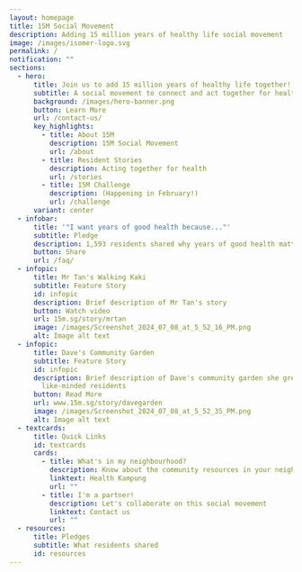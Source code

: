 ```yaml
---
layout: homepage
title: 15M Social Movement
description: Adding 15 million years of healthy life social movement
image: /images/isomer-logo.svg
permalink: /
notification: ""
sections:
  - hero:
      title: Join us to add 15 million years of healthy life together!
      subtitle: A social movement to connect and act together for health
      background: /images/hero-banner.png
      button: Learn More
      url: /contact-us/
      key_highlights:
        - title: About 15M
          description: 15M Social Movement
          url: /about
        - title: Resident Stories
          description: Acting together for health
          url: /stories
        - title: 15M Challenge
          description: (Happening in February!)
          url: /challenge
      variant: center
  - infobar:
      title: '"I want years of good health because..."'
      subtitle: Pledge
      description: 1,593 residents shared why years of good health matters to them
      button: Share
      url: /faq/
  - infopic:
      title: Mr Tan's Walking Kaki
      subtitle: Feature Story
      id: infopic
      description: Brief description of Mr Tan's story
      button: Watch video
      url: 15m.sg/story/mrtan
      image: /images/Screenshot_2024_07_08_at_5_52_16_PM.png
      alt: Image alt text
  - infopic:
      title: Dave's Community Garden
      subtitle: Feature Story
      id: infopic
      description: Brief description of Dave's community garden she grew with
        like-minded residents
      button: Read More
      url: www.15m.sg/story/davegarden
      image: /images/Screenshot_2024_07_08_at_5_52_35_PM.png
      alt: Image alt text
  - textcards:
      title: Quick Links
      id: textcards
      cards:
        - title: What's in my neighbourhood?
          description: Know about the community resources in your neighbourhood
          linktext: Health Kampung
          url: ""
        - title: I'm a partner!
          description: Let's collaborate on this social movement
          linktext: Contact us
          url: ""
  - resources:
      title: Pledges
      subtitle: What residents shared
      id: resources
---
```


